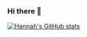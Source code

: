 ### Hi there 👋

<!--
**hannahkalantari/hannahkalantari** is a ✨ _special_ ✨ repository because its `README.md` (this file) appears on your GitHub profile.

Here are some ideas to get you started:

- 🔭 I’m currently working on ...
- 🌱 I’m currently learning ...
- 👯 I’m looking to collaborate on ...
- 🤔 I’m looking for help with ...
- 💬 Ask me about ...
- 📫 How to reach me: ...
- 😄 Pronouns: ...
- ⚡ Fun fact: ...
-->
[![Hannah's GitHub stats](https://github-readme-stats.vercel.app/api?username=hannahkalantari)](https://github.com/hannahkalantari/github-readme-stats)
